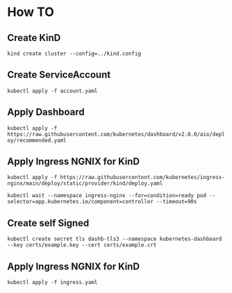 
# How TO
## Create KinD
`kind create cluster --config=../kind.config`

## Create ServiceAccount
`kubectl apply -f account.yaml`

## Apply Dashboard
`kubectl apply -f https://raw.githubusercontent.com/kubernetes/dashboard/v2.0.0/aio/deploy/recommended.yaml`

## Apply Ingress NGNIX for KinD
`kubectl apply -f https://raw.githubusercontent.com/kubernetes/ingress-nginx/main/deploy/static/provider/kind/deploy.yaml`

`kubectl wait --namespace ingress-nginx --for=condition=ready pod --selector=app.kubernetes.io/component=controller --timeout=90s`

## Create self Signed
`kubectl create secret tls dashb-tls3 --namespace kubernetes-dashboard --key certs/example.key --cert certs/example.crt`

## Apply Ingress NGNIX for KinD
`kubectl apply -f ingress.yaml`